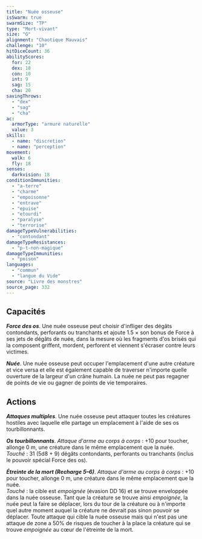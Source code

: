 ```yaml
---
title: "Nuée osseuse"
isSwarm: true
swarmSize: "TP"
type: "Mort-vivant"
size: "G"
alignment: "Chaotique Mauvais"
challenge: "10"
hitDiceCount: 36
abilityScores:
  for: 22
  dex: 18
  con: 10
  int: 9
  sag: 15
  cha: 20
savingThrows:
  - "dex"
  - "sag"
  - "cha"
ac:
  armorType: "armure naturelle"
  value: 3
skills:
  - name: "discretion"
  - name: "perception"
movement:
  walk: 6
  fly: 18
senses:
  darkvision: 18
conditionImmunities:
  - "a-terre"
  - "charme"
  - "empoisonne"
  - "entrave"
  - "epuise"
  - "etourdi"
  - "paralyse"
  - "terrorise"
damageTypeVulnerabilities:
  - "contondant"
damageTypeResistances:
  - "p-t-non-magique"
damageTypeImmunities:
  - "poison"
languages:
  - "commun"
  - "langue du Vide"
source: "Livre des monstres"
source_page: 332
---
```

## Capacités
_**Force des os**_. Une nuée osseuse peut choisir d'infliger des dégâts contondants, perforants ou tranchants et ajoute 1.5 × son bonus de Force à ses jets de dégâts de nuée, dans la mesure où les fragments d'os brisés qui la composent griffent, mordent, perforent et viennent s'écraser contre leurs victimes.

_**Nuée**_. Une nuée osseuse peut occuper l'emplacement d'une autre créature et vice versa et elle est également capable de traverser n'importe quelle ouverture de la largeur d'un crâne humain. La nuée ne peut pas regagner de points de vie ou gagner de points de vie temporaires.

## Actions
_**Attaques multiples**_. Une nuée osseuse peut attaquer toutes les créatures hostiles avec laquelle elle partage un emplacement à l'aide de ses os tourbillonnants.

_**Os tourbillonnants**_. _Attaque d'arme au corps à corps_ : +10 pour toucher, allonge 0 m, une créature dans le même emplacement que la nuée.  
_Touché_ : 31 (5d8 + 9) dégâts contondants, perforants ou tranchants (inclus le pouvoir spécial Force des os).

_**Étreinte de la mort (Recharge 5–6)**_. _Attaque d'arme au corps à corps_ : +10 pour toucher, allonge 0 m, une créature dans le même emplacement que la nuée.  
_Touché_ : la cible est _empoignée_ (évasion DD 16) et se trouve enveloppée dans la nuée osseuse. Tant que la créature se trouve ainsi _empoignée_, la nuée peut la faire se déplacer, lors du tour de la créature ou à n'importe quel autre moment auquel la créature ne devrait pas sinon pouvoir se déplacer. Toute attaque qui cible la nuée osseuse mais qui n'est pas une attaque de zone a 50% de risques de toucher à la place la créature qui se trouve _empoignée_ au cœur de l'étreinte de la mort.
